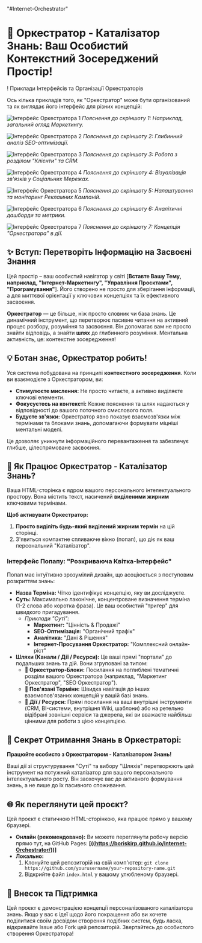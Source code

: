 "#Internet-Orchestrator"
# 🚀 Оркестратор - Каталізатор Знань: Ваш Особистий Контекстний Зосереджений Простір!

! Приклади Інтерфейсів та Організації Оркестраторів

Ось кілька прикладів того, як "Оркестратор" може бути організований та як виглядає його інтерфейс для різних концепцій:

![Інтерфейс Оркестратора 1](images/оркестратор(а).png)
*Пояснення до скріншоту 1: Наприклад, загальний огляд Маркетингу.*

![Інтерфейс Оркестратора 2](images/оркестратор(б).png)
*Пояснення до скріншоту 2: Глибинний аналіз SEO-оптимізації.*

![Інтерфейс Оркестратора 3](images/оркестратор(в).png)
*Пояснення до скріншоту 3: Робота з розділом "Клієнти" та CRM.*

![Інтерфейс Оркестратора 4](images/оркестратор(г).png)
*Пояснення до скріншоту 4: Візуалізація зв'язків у Соціальних Мережах.*

![Інтерфейс Оркестратора 5](images/оркестратор(д).png)
*Пояснення до скріншоту 5: Налаштування та моніторинг Рекламних Кампаній.*

![Інтерфейс Оркестратора 6](images/оркестратор(е).png)
*Пояснення до скріншоту 6: Аналітичні дашборди та метрики.*

![Інтерфейс Оркестратора 7](images/оркестратор(ж).png)
*Пояснення до скріншоту 7: Концепція "Оркестратора" в дії.*

## ✨ Вступ: Перетворіть Інформацію на Засвоєні Знання

Цей простір – ваш особистий навігатор у світі [**Вставте Вашу Тему, наприклад, "Інтернет-Маркетингу", "Управління Проєктами", "Програмування"**]. Його створено не просто для зберігання інформації, а для миттєвої орієнтації у ключових концепціях та їх ефективного засвоєння.

**Оркестратор** — це більше, ніж просто словник чи база знань. Це динамічний інструмент, що перетворює пасивне читання на активний процес розбору, розуміння та засвоєння. Він допомагає вам не просто знайти відповідь, а знайти **шлях** до глибинного розуміння. Ментальна активність, це: контекстне зосередження!

## 💡 Ботан знає, Оркестратор робить!

Уся система побудована на принципі **контекстного зосередження**. Коли ви взаємодієте з Оркестратором, ви:
* **Стимулюєте мислення:** Не просто читаєте, а активно виділяєте ключові елементи.
* **Фокусуєтесь на контексті:** Кожне пояснення та шлях надаються у відповідності до вашого поточного смислового поля.
* **Будуєте зв'язки:** Оркестратор явно показує взаємозв'язки між термінами та блоками знань, допомагаючи формувати міцніші ментальні моделі.

Це дозволяє уникнути інформаційного перевантаження та забезпечує глибше, цілеспрямоване засвоєння.

## 🚀 Як Працює Оркестратор - Каталізатор Знань?

Ваша HTML-сторінка є ядром вашого персонального інтелектуального простору. Вона містить текст, насичений **виділеними жирним** ключовими термінами.

**Щоб активувати Оркестратор:**

1.  **Просто виділіть будь-який виділений жирним термін** на цій сторінці.
2.  З'явиться компактне спливаюче вікно (попап), що діє як ваш персональний "Каталізатор".

### **Інтерфейс Попапу: "Розкриваюча Квітка-Інтерфейс"**

Попап має інтуїтивно зрозумілий дизайн, що асоціюється з поступовим розкриттям знань:

* **Назва Терміна:** Чітко ідентифікує концепцію, яку ви досліджуєте.
* **Суть:** Максимально лаконічне, концентроване визначення терміна (1-2 слова або коротка фраза). Це ваш особистий "тригер" для швидкого пригадування.
    * *Приклади "Суті":*
        * **Маркетинг:** "Цінність & Продажі"
        * **SEO-Оптимізація:** "Органічний трафік"
        * **Аналітика:** "Дані & Рішення"
        * **Інтернет-Просування Оркестратор:** "Комплексний онлайн-ріст"
* **Шляхи (Канали / Дії / Ресурси):** Це ваші прямі "портали" до подальших знань та дій. Вони згруповані за типом:
    * **🚀 Оркестратор-Блоки:** Посилання на поглиблені тематичні розділи вашого Оркестратора (наприклад, "Маркетинг Оркестратор", "SEO Оркестратор").
    * **🤔 Пов'язані Терміни:** Швидка навігація до інших взаємопов'язаних концепцій у вашій базі знань.
    * **🔗 Дії / Ресурси:** Прямі посилання на ваші внутрішні інструменти (CRM, BI-системи, внутрішня Wiki, шаблони) або на ретельно відібрані зовнішні сервіси та джерела, які ви вважаєте найбільш цінними для роботи з цією концепцією.

## 🎯 Секрет Отримання Знань в Оркестраторі:

**Працюйте особисто з Оркестратором - Каталізатором Знань!**

Ваші дії зі структурування "Суті" та вибору "Шляхів" перетворюють цей інструмент на потужний каталізатор для вашого персонального інтелектуального росту. Він заохочує вас до активного формування знань, а не лише до їх пасивного споживання.

## 🌐 Як переглянути цей проєкт?

Цей проєкт є статичною HTML-сторінкою, яка працює прямо у вашому браузері.
* **Онлайн (рекомендовано):** Ви можете переглянути робочу версію прямо тут, на GitHub Pages:
  **[((https://boriskirp.github.io/Internet-Orchestrator/))]** 
* **Локально:**
    1.  Клонуйте цей репозиторій на свій комп'ютер:
        `git clone https://github.com/yourusername/your-repository-name.git`
    2.  Відкрийте файл `index.html` у вашому улюбленому браузері.

## 🤝 Внесок та Підтримка

Цей проєкт є демонстрацією концепції персоналізованого каталізатора знань. Якщо у вас є ідеї щодо його покращення або ви хочете поділитися своїм досвідом створення подібних систем, будь ласка, відкривайте Issue або Fork цей репозиторій. Звертайтесь до особистого створення Оркестратора!

